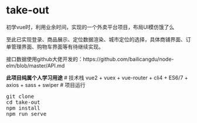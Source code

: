 # take-out
<p>初学vue时，利用业余时间，实现的一个外卖平台项目，布局UI模仿饿了么</p>
<p>至此已实现登录、商品展示、定位数据渲染、城市定位的选择，具体商铺界面、订单管理界面、购物车界面等有待继续实现。</p>
<p>接口数据使用github大佬开发的：https://github.com/bailicangdu/node-elm/blob/master/API.md</p>
<b>此项目纯属个人学习用途</b>
# 技术栈
vue2 + vuex + vue-router + cli4 + ES6/7 + axios + sass + swiper 
# 项目运行
<pre>
git clone 
cd take-out
npm install
npm run serve
</pre>
